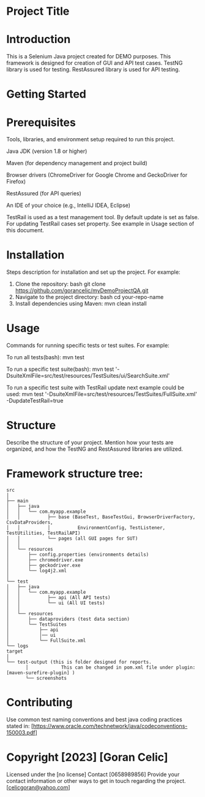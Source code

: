 # Project Title
# Introduction

This is a Selenium Java project created for DEMO purposes. 
This framework is designed for creation of GUI and API test cases. TestNG library is used for testing.
RestAssured library is used for API testing.

# Getting Started
# Prerequisites
Tools, libraries, and environment setup required to run this project.

Java JDK (version 1.8 or higher)

Maven (for dependency management and project build)

Browser drivers (ChromeDriver for Google Chrome and GeckoDriver for Firefox)

RestAssured (for API queries)

An IDE of your choice (e.g., IntelliJ IDEA, Eclipse)

TestRail is used as a test management tool. By default update is set as false.
For updating TestRail cases set property. See example in Usage section of this document.

# Installation
Steps description for installation and set up the project. For example:

1. Clone the repository:
bash
git clone https://github.com/gorancelic/myDemoProjectQA.git
2. Navigate to the project directory:
bash
cd your-repo-name
3. Install dependencies using Maven:
mvn clean install

# Usage
Commands for running specific tests or test suites. For example:

To run all tests(bash):
mvn test

To run a specific test suite(bash):
mvn test '-DsuiteXmlFile=src/test/resources/TestSuites/ui/SearchSuite.xml'

To run a specific test suite with TestRail update next example could be used:
mvn test '-DsuiteXmlFile=src/test/resources/TestSuites/FullSuite.xml' -DupdateTestRail=true

# Structure
Describe the structure of your project. Mention how your tests are organized, 
and how the TestNG and RestAssured libraries are utilized.

# Framework structure tree:
```plaintext
src
│
├── main
│   ├── java
│   │   └── com.myapp.example
│   │          ├── base (BaseTest, BaseTestGui, BrowserDriverFactory, CsvDataProviders, 
│   │          │          EnvironmentConfig, TestListener, TestUtilities, TestRailAPI) 
│   │          └── pages (all GUI pages for SUT)
│   │   
│   └── resources
│       ├── config.properties (environments details)
│       ├── chromedriver.exe
│       ├── geckodriver.exe
│       └── log4j2.xml
│
└── test
│   ├── java
│   │   └── com.myapp.example
│   │          ├── api (All API tests)
│   │          └── ui (All UI tests)
│   │   
│   └── resources
│       ├── dataproviders (test data section)
│       └── TestSuites
│           ├── api
│           │── ui
│           └── FullSuite.xml
└── logs
target
│
└── test-output (this is folder designed for reports. 
       │            This can be changed in pom.xml file under plugin: [maven-surefire-plugin] )
       └── screenshots
```
# Contributing
Use common test naming conventions and best java coding practices stated in: [https://www.oracle.com/technetwork/java/codeconventions-150003.pdf]

# Copyright [2023] [Goran Celic]

Licensed under the [no license] 
Contact [0658989856]
Provide your contact information or other ways to get in touch regarding the project.
[celicgoran@yahoo.com]
